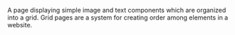 ﻿A page displaying simple image and text components which are organized into a grid. Grid pages are a system for creating order among elements in a website.
